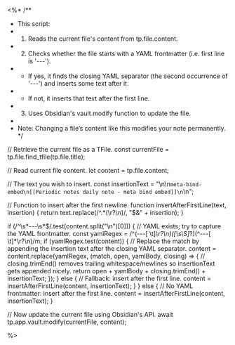 <%*
/**
 * This script:
 * 1. Reads the current file's content from tp.file.content.
 * 2. Checks whether the file starts with a YAML frontmatter (i.e. first line is '---').
 *    - If yes, it finds the closing YAML separator (the second occurrence of '---') and inserts some text after it.
 *    - If not, it inserts that text after the first line.
 * 3. Uses Obsidian's vault.modify function to update the file.
 *
 * Note: Changing a file’s content like this modifies your note permanently.
 */

// Retrieve the current file as a TFile.
const currentFile = tp.file.find_tfile(tp.file.title);

// Read current file content.
let content = tp.file.content;

// The text you wish to insert.
const insertionText = "\n\n```meta-bind-embed\n[[Periodic notes daily note - meta bind embed]]\n```\n";

// Function to insert after the first newline.
function insertAfterFirstLine(text, insertion) {
    return text.replace(/^.*(\r?\n)/, "$&" + insertion);
}

if (/^\s*---\s*$/.test(content.split("\n")[0])) {
    // YAML exists; try to capture the YAML frontmatter.
    const yamlRegex = /^(---[ \t]*\r?\n)([\s\S]*?)(^---[ \t]*\r?\n)/m;
    if (yamlRegex.test(content)) {
        // Replace the match by appending the insertion text after the closing YAML separator.
        content = content.replace(yamlRegex, (match, open, yamlBody, closing) => {
            // closing.trimEnd() removes trailing whitespace/newlines so insertionText gets appended nicely.
            return open + yamlBody + closing.trimEnd() + insertionText;
        });
    } else {
        // Fallback: insert after the first line.
        content = insertAfterFirstLine(content, insertionText);
    }
} else {
    // No YAML frontmatter: insert after the first line.
    content = insertAfterFirstLine(content, insertionText);
}

// Now update the current file using Obsidian's API.
await tp.app.vault.modify(currentFile, content);

%>